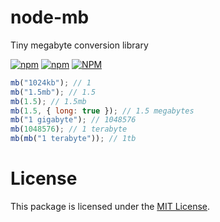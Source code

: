 # node-mb
Tiny megabyte conversion library

[![npm](https://img.shields.io/npm/v/node-mb)](https://npm.im/node-mb)
[![npm](https://img.shields.io/npm/dt/node-mb)](https://npm.im/node-mb)
[![NPM](https://img.shields.io/npm/l/node-mb)](https://npm.im/node-mb)

```js
mb("1024kb"); // 1
mb("1.5mb"); // 1.5
mb(1.5); // 1.5mb
mb(1.5, { long: true }); // 1.5 megabytes
mb("1 gigabyte"); // 1048576
mb(1048576); // 1 terabyte
mb(mb("1 terabyte")); // 1tb
```

# License
This package is licensed under the [MIT License](./LICENSE).